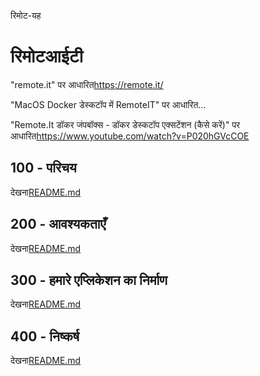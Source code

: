 रिमोट-यह

# रिमोटआईटी

"remote.it" पर आधारित<https://remote.it/>

"MacOS Docker डेस्कटॉप में RemoteIT" पर आधारित...

"Remote.It डॉकर जंपबॉक्स - डॉकर डेस्कटॉप एक्सटेंशन (कैसे करें)" पर आधारित<https://www.youtube.com/watch?v=P020hGVcCOE>

## 100 - परिचय

देखना[README.md](./100/README.md)

## 200 - आवश्यकताएँ

देखना[README.md](./200/README.md)

## 300 - हमारे एप्लिकेशन का निर्माण

देखना[README.md](./300/README.md)

## 400 - निष्कर्ष

देखना[README.md](./400/README.md)
